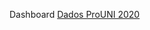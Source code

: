 Dashboard [Dados ProUNI 2020](https://public.tableau.com/app/profile/karoline.juliana4740/viz/atividade_dataviz/Histria1)